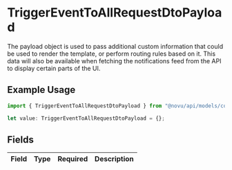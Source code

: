 # TriggerEventToAllRequestDtoPayload

The payload object is used to pass additional custom information that could be used to render the template, or perform routing rules based on it. 
      This data will also be available when fetching the notifications feed from the API to display certain parts of the UI.

## Example Usage

```typescript
import { TriggerEventToAllRequestDtoPayload } from "@novu/api/models/components";

let value: TriggerEventToAllRequestDtoPayload = {};
```

## Fields

| Field       | Type        | Required    | Description |
| ----------- | ----------- | ----------- | ----------- |